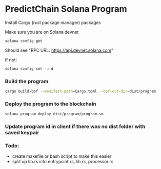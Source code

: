 # PredictChain Solana Program

Install Cargo (rust package manager) packages

Make sure you are on Solana devnet

```bash
solana config get
```

Should see "RPC URL: https://api.devnet.solana.com"

If not:

```bash
solana config set -u d
```

### Build the program

```bash
cargo build-bpf --manifest-path=Cargo.toml --bpf-out-dir=dist/program
```

### Deploy the program to the blockchain

```bash
solana program deploy dist/program/program.so
```

### Update program id in client if there was no dist folder with saved keypair

### Todo:

- create makefile or bash script to make this easier
- split up lib.rs into entrypoint.rs, lib.rs, processor.rs
